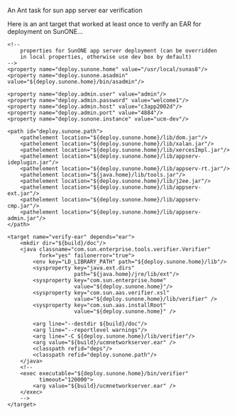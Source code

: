 An Ant task for sun app server ear verification

Here is an ant target that worked at least once to verify an EAR for
deployment on SunONE...

    <!--
        properties for SunONE app server deployment (can be overridden
        in local properties, otherwise use dev box by default)
    -->
    <property name="deploy.sunone.home" value="/usr/local/sunas8"/>
    <property name="deploy.sunone.asadmin" value="${deploy.sunone.home}/bin/asadmin"/>

    <property name="deploy.admin.user" value="admin"/>
    <property name="deploy.admin.password" value="welcome1"/>
    <property name="deploy.admin.host" value="c3app2002d"/>
    <property name="deploy.admin.port" value="4884"/>
    <property name="deploy.sunone.instance" value="ucm-dev"/>

    <path id="deploy.sunone.path">
        <pathelement location="${deploy.sunone.home}/lib/dom.jar"/>
        <pathelement location="${deploy.sunone.home}/lib/xalan.jar"/>
        <pathelement location="${deploy.sunone.home}/lib/xercesImpl.jar"/>
        <pathelement location="${deploy.sunone.home}/lib/appserv-ideplugin.jar"/>
        <pathelement location="${deploy.sunone.home}/lib/appserv-rt.jar"/>
        <pathelement location="${java.home}/lib/tools.jar"/>
        <pathelement location="${deploy.sunone.home}/lib/j2ee.jar"/>
        <pathelement location="${deploy.sunone.home}/lib/appserv-ext.jar"/>
        <pathelement location="${deploy.sunone.home}/lib/appserv-cmp.jar"/>
        <pathelement location="${deploy.sunone.home}/lib/appserv-admin.jar"/>
    </path>

    <target name="verify-ear" depends="ear">
        <mkdir dir="${build}/doc"/>
        <java classname="com.sun.enterprise.tools.verifier.Verifier"
              fork="yes" failonerror="true">
            <env key="LD_LIBRARY_PATH" path="${deploy.sunone.home}/lib"/>
            <sysproperty key="java.ext.dirs" 
                         path="${java.home}/jre/lib/ext"/>
            <sysproperty key="com.sun.enterprise.home"
                         value="${deploy.sunone.home}"/>
            <sysproperty key="com.sun.aas.verifier.xsl"
                         value="${deploy.sunone.home}/lib/verifier" />
            <sysproperty key="com.sun.aas.installRoot" 
                         value="${deploy.sunone.home}" />

            <arg line="--destdir ${build}/doc"/>
            <arg line="--reportlevel warnings"/>
            <arg line="-C ${deploy.sunone.home}/lib/verifier"/>
            <arg value="${build}/ucmnetworkserver.ear" />
            <classpath refid="deps"/>
            <classpath refid="deploy.sunone.path"/>
        </java>
        <!--
        <exec executable="${deploy.sunone.home}/bin/verifier"
              timeout="120000">
            <arg value="${build}/ucmnetworkserver.ear" />
        </exec>
        -->
    </target>
